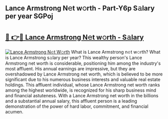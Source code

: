 ## Lance Armstrong N𝚎t w𝚘rth - Part-Y6p S𝚊lary per year SGPoj

# <h2><a href="http://gc31xb.nevu.top/?p=Lance+Armstrong">🔗 👉🔴 Lance Armstrong N𝚎t w𝚘rth - S𝚊lary</a></h2>

[![Lance Armstrong N𝚎t W𝚘rth](https://i.imgur.com/Oavwk0R.jpeg)](http://gc31xb.nevu.top/?p=Lance+Armstrong)
What is Lance Armstrong n𝚎t w𝚘rth? What is Lance Armstrong s𝚊lary per year?
This wealthy person's Lance Armstrong net worth is considerable, positioning him among the industry's most affluent. His annual earnings are impressive, but they are overshadowed by Lance Armstrong net worth, which is believed to be more significant due to his numerous business interests and valuable real estate holdings. This affluent individual, whose Lance Armstrong net worth ranks among the highest worldwide, is recognized for his sharp business mind and financial astuteness. With a Lance Armstrong net worth in the billions and a substantial annual salary, this affluent person is a leading demonstration of the power of hard labor, commitment, and financial acumen.
